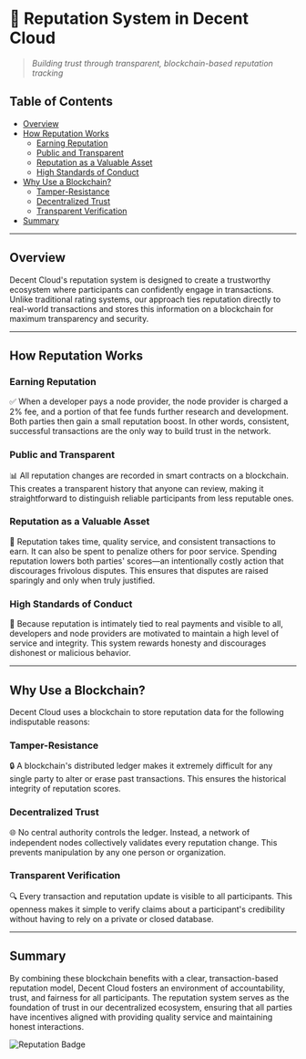# 🌟 Reputation System in Decent Cloud

> _Building trust through transparent, blockchain-based reputation tracking_

## Table of Contents

- [Overview](#overview)
- [How Reputation Works](#how-reputation-works)
  - [Earning Reputation](#earning-reputation)
  - [Public and Transparent](#public-and-transparent)
  - [Reputation as a Valuable Asset](#reputation-as-a-valuable-asset)
  - [High Standards of Conduct](#high-standards-of-conduct)
- [Why Use a Blockchain?](#why-use-a-blockchain)
  - [Tamper-Resistance](#tamper-resistance)
  - [Decentralized Trust](#decentralized-trust)
  - [Transparent Verification](#transparent-verification)
- [Summary](#summary)

---

## Overview

Decent Cloud's reputation system is designed to create a trustworthy ecosystem where participants can confidently engage in transactions. Unlike traditional rating systems, our approach ties reputation directly to real-world transactions and stores this information on a blockchain for maximum transparency and security.

---

## How Reputation Works

### Earning Reputation

✅ When a developer pays a node provider, the node provider is charged a 2% fee, and a portion of that fee funds further research and development. Both parties then gain a small reputation boost. In other words, consistent, successful transactions are the only way to build trust in the network.

### Public and Transparent

📊 All reputation changes are recorded in smart contracts on a blockchain. This creates a transparent history that anyone can review, making it straightforward to distinguish reliable participants from less reputable ones.

### Reputation as a Valuable Asset

💎 Reputation takes time, quality service, and consistent transactions to earn. It can also be spent to penalize others for poor service. Spending reputation lowers both parties' scores—an intentionally costly action that discourages frivolous disputes. This ensures that disputes are raised sparingly and only when truly justified.

### High Standards of Conduct

🤝 Because reputation is intimately tied to real payments and visible to all, developers and node providers are motivated to maintain a high level of service and integrity. This system rewards honesty and discourages dishonest or malicious behavior.

---

## Why Use a Blockchain?

Decent Cloud uses a blockchain to store reputation data for the following indisputable reasons:

### Tamper-Resistance

🔒 A blockchain's distributed ledger makes it extremely difficult for any single party to alter or erase past transactions. This ensures the historical integrity of reputation scores.

### Decentralized Trust

🌐 No central authority controls the ledger. Instead, a network of independent nodes collectively validates every reputation change. This prevents manipulation by any one person or organization.

### Transparent Verification

🔍 Every transaction and reputation update is visible to all participants. This openness makes it simple to verify claims about a participant's credibility without having to rely on a private or closed database.

---

## Summary

By combining these blockchain benefits with a clear, transaction-based reputation model, Decent Cloud fosters an environment of accountability, trust, and fairness for all participants. The reputation system serves as the foundation of trust in our decentralized ecosystem, ensuring that all parties have incentives aligned with providing quality service and maintaining honest interactions.

![Reputation Badge](https://img.shields.io/badge/Decent%20Cloud-Reputation%20System-blue)
